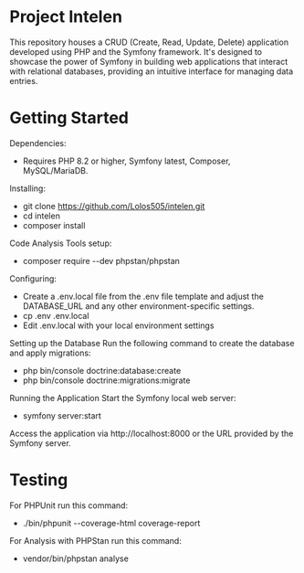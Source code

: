 # Project Intelen

This repository houses a CRUD (Create, Read, Update, Delete) application developed using PHP and the Symfony framework. 
It's designed to showcase the power of Symfony in building web applications that interact with relational databases,
providing an intuitive interface for managing data entries.

# Getting Started

Dependencies:
- Requires PHP 8.2 or higher, Symfony latest, Composer, MySQL/MariaDB.

Installing:

- git clone https://github.com/Lolos505/intelen.git
- cd intelen
- composer install

Code Analysis Tools setup:

- composer require --dev phpstan/phpstan

Configuring:

- Create a .env.local file from the .env file template and adjust the DATABASE_URL and any other environment-specific settings.
- cp .env .env.local
- Edit .env.local with your local environment settings

Setting up the Database
Run the following command to create the database and apply migrations:

- php bin/console doctrine:database:create
- php bin/console doctrine:migrations:migrate

Running the Application
Start the Symfony local web server:

- symfony server:start

Access the application via http://localhost:8000 or the URL provided by the Symfony server.

# Testing
For PHPUnit run this command:

- ./bin/phpunit --coverage-html coverage-report

For Analysis with PHPStan run this command:

- vendor/bin/phpstan analyse
